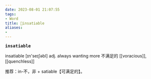 ```yaml
---
date: 2023-08-01 21:07:55
tags: 
- Word
title: 📖insatiable
aliases: 
- 
---
```


<pre><strong>insatiable</strong></pre>

insatiable
[ɪn'seɪʃəbl]
adj. always wanting more 不满⾜的
[[voracious]], [[quenchless]]

推荐：in-不，非 + satiable【可满足的】。